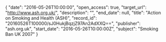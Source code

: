 {
  "date": "2016-05-26T10:00:00", 
  "open_access": true, 
  "target_url": "http://www.ash.org.uk/", 
  "description": "", 
  "end_date": null, 
  "title": "Action on Smoking and Health (ASH)", 
  "record_id": "20160526T100000/sJ0HukjBqzjZ97An2AdXXQ==", 
  "publisher": "ash.org.uk", 
  "start_date": "2016-05-26T10:00:00Z", 
  "subject": "Smoking Ban UK 2007"
}


